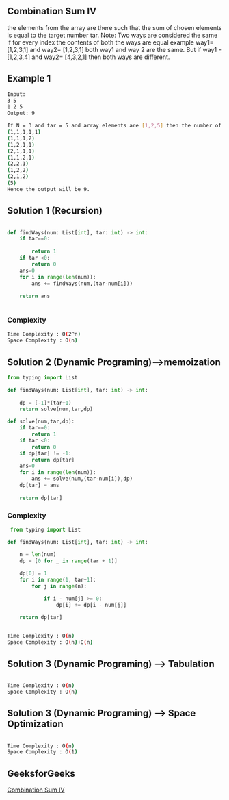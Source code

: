 ## Combination Sum IV

the elements from the array are there such that the sum of chosen elements is equal to the target number tar.
Note: Two ways are considered the same if for every index the contents of both the ways are equal example way1=[1,2,3,1] and way2= [1,2,3,1] both way1 and way 2 are the same.
But if way1 =[1,2,3,4] and way2= [4,3,2,1] then both ways are different.
## Example 1


```bash
Input:
3 5
1 2 5
Output: 9

If N = 3 and tar = 5 and array elements are [1,2,5] then the number of possible ways of making sum = 5 are:
(1,1,1,1,1)
(1,1,1,2)
(1,2,1,1)
(2,1,1,1)
(1,1,2,1)
(2,2,1)
(1,2,2)
(2,1,2)
(5)
Hence the output will be 9.

```

## Solution 1 (Recursion)

```Python

def findWays(num: List[int], tar: int) -> int:
    if tar==0:
        
        return 1
    if tar <0:
        return 0
    ans=0
    for i in range(len(num)):
        ans += findWays(num,(tar-num[i]))
        
    return ans
        
```
### Complexity
 
```bash
Time Complexity : O(2^n)
Space Complexity : O(n)
```
## Solution 2 (Dynamic Programing)-->memoization

```Python
from typing import List

def findWays(num: List[int], tar: int) -> int:
    
    dp = [-1]*(tar+1)
    return solve(num,tar,dp)

def solve(num,tar,dp):
    if tar==0:
        return 1
    if tar <0:
        return 0
    if dp[tar] != -1:
        return dp[tar]
    ans=0
    for i in range(len(num)):
        ans += solve(num,(tar-num[i]),dp)
    dp[tar] = ans   
    
    return dp[tar]
```
### Complexity
 
```python 
 from typing import List

def findWays(num: List[int], tar: int) -> int:

    n = len(num)
    dp = [0 for _ in range(tar + 1)]
    
    dp[0] = 1
    for i in range(1, tar+1):
        for j in range(n):

            if i - num[j] >= 0:
                dp[i] += dp[i - num[j]]

    return dp[tar]
    
```
```bash
Time Complexity : O(n)
Space Complexity : O(n)+O(n)
```
## Solution 3 (Dynamic Programing) --> Tabulation
```Python

```
```bash
Time Complexity : O(n)
Space Complexity : O(n)
```
## Solution 3 (Dynamic Programing) --> Space Optimization
```Python


```
```bash
Time Complexity : O(n)
Space Complexity : O(1)
```
## GeeksforGeeks
[Combination Sum IV](https://www.codingninjas.com/codestudio/problems/number-of-ways_3755252?leftPanelTab=1&utm_source=youtube&utm_medium=affiliate&utm_campaign=Lovebabbar)
